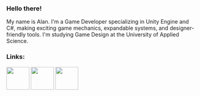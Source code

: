 ### Hello there! 

My name is Alan. I'm a Game Developer specializing in Unity Engine and C#, making exciting game mechanics, expandable systems, and designer-friendly tools. I'm studying Game Design at the University of Applied Science.

### Links:
<a title="itch.io" href="https://psikh286.itch.io/"><img width="60" src="https://www.svgrepo.com/show/452232/itch-io.svg"></a> 
<a title="Twitter" href="https://twitter.com/alan_berberov"><img width="60" src="https://www.svgrepo.com/show/452123/twitter.svg"></a>
<a title="LinkedIn" href="https://www.linkedin.com/in/alan-berberov-53844027a/"><img width="60" src="https://www.svgrepo.com/show/452047/linkedin-1.svg"></a> 
